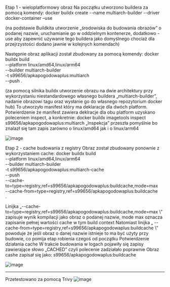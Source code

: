 Etap 1 - wieloplatformowy obraz
Na początku utworzono buildera za pomocą komendy:
docker buildx create --name multiarch-builder --driver docker-container –use

(na podstawie Buildkita utworzenie „środowiska do budowania obrazów” o podanej nazwie, uruchamianie go w oddzielnym kontenerze, dodatkowo -use aby zapewnić używanie tego buildera jako domyślnego chociaż dla przejrzystości dodano jawnie w kolejnych komendach)


Następnie obraz aplikacji został zbudowany za pomocą komendy:
docker buildx build \
  --platform linux/amd64,linux/arm64 \
  --builder multiarch-builder \
  -t s99656/apkapogodowaplus:multiarch \
  --push .

(za pomocą silnika buildx utworzenie obrazu na dwie architektury przy wykorzystaniu niestandardowego własnego buildera „multiarch-builder”, nadanie obrazowi tagu oraz wysłanie go do własnego repozytorium docker hub)
To utworzyło manifest który ma deklaracje dla dwóch platform. Potwierdzenie że manifest zawiera deklracje dla obu platform uzyskano poleceniem inspect, a konkretnie:
docker buildx imagetools inspect s99656/apkapogodowaplus:multiarch
„Inspekcja” przeszła pomyślnie bo znalazł się tam zapis zarówno o linux/amd64 jak i o linux/arm64

![image](https://github.com/user-attachments/assets/4cb6c3cd-2ae4-4e82-ba53-ff450eb6b01d)

 
Etap 2 - cache budowania z registry
Obraz został zbudowany ponownie z wykorzystaniem cache:
docker buildx build \
  --platform linux/amd64,linux/arm64 \
  --builder multiarch-builder \
  -t s99656/apkapogodowaplus:multiarch-cache \
  --push \
  --cache-to=type=registry,ref=s99656/apkapogodowaplus:buildcache,mode=max \
  --cache-from=type=registry,ref=s99656/apkapogodowaplus:buildcache \
  .

Linijka „--cache-to=type=registry,ref=s99656/apkapogodowaplus:buildcache,mode=max \” zapisuje wynik kompilacji jako obraz o podanej nazwie, mode max oznacza zapisanie pełnej wartości cache w tym build context
Natomiast linijka „  --cache-from=type=registry,ref=s99656/apkapogodowaplus:buildcache \” powoduje że jeśli obraz o danej nazwie istnieje to ma być użyty przy budowie, co pomija etap robienia czegoś od początku
Potwierdzenie działania cache
W trakcie budowania w logach pojawiły się zapisy zawierające słowo „CACHED” czyli polecenie zadziałało poprawnie
Obraz cashe zapisał się jako: s99656/apkapogodowaplus:buildcache
 
![image](https://github.com/user-attachments/assets/64bd0ed0-c0cb-4ced-9a31-24b68e59f0c9)

-----------------------------------------
Przetestowano za pomocą Trivy
![image](https://github.com/user-attachments/assets/a52d94ef-28e0-4b3e-a967-c0ee264ad235)
